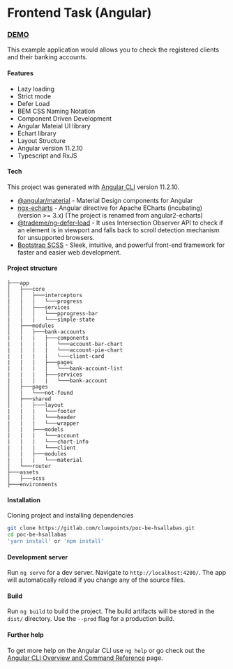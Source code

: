 # Frontend Task (Angular) 
### [DEMO](https://angular-echart-example.vercel.app/)
This example application would allows you to check the registered clients and their banking accounts.

#### Features

- Lazy loading
- Strict mode
- Defer Load
- BEM CSS Naming Notation
- Component Driven Development
- Angular Mateial UI library
- Echart library
- Layout Structure
- Angular version 11.2.10
- Typescript and RxJS

#### Tech
This project was generated with [Angular CLI](https://github.com/angular/angular-cli) version 11.2.10.
- [@angular/material](https://material.angular.io/) - Material Design components for Angular
- [ngx-echarts](https://www.npmjs.com/package/ngx-echarts) - Angular directive for Apache ECharts (incubating) (version >= 3.x) (The project is renamed from angular2-echarts)
- [@trademe/ng-defer-load](https://www.npmjs.com/package/@trademe/ng-defer-load) - It uses Intersection Observer API to check if an element is in viewport and falls back to scroll detection mechanism for unsupported browsers.
- [Bootstrap SCSS](https://www.npmjs.com/package/bootstrap-scss) - Sleek, intuitive, and powerful front-end framework for faster and easier web development.


#### Project structure

```console
├───app
│   ├───core
│   │   ├───interceptors
|   |   |   └───progress
│   │   ├───services
│   │   │   └───pprogress-bar
|   |   |   └───simple-state
│   ├───modules
│   │   ├───bank-accounts
|   |   |   ├───components
|   |   |   |   └───account-bar-chart
|   |   |   |   └───account-pie-chart
|   |   |   |   └───client-card
|   |   |   ├───pages
|   |   |   |   └───bank-account-list
|   |   |   ├───services
|   |   |   |   └───bank-account
│   ├───pages
│   |   └───not-found
│   ├───shared
│   |   ├───layout
|   |   |   └───footer
|   |   |   └───header
|   |   |   └───wrapper
│   |   ├───models
|   |   |   └───account
|   |   |   └───chart-info
|   |   |   └───client
│   |   ├───modules
|   |   |   └───material
│   └───router
├───assets
│   ├───scss
├───environments
```
#### Installation

Cloning project and installing dependencies

```sh
git clone https://gitlab.com/cluepoints/poc-be-hsallabas.git
cd poc-be-hsallabas
'yarn install' or 'npm install'
```

#### Development server

Run `ng serve` for a dev server. Navigate to `http://localhost:4200/`. The app will automatically reload if you change any of the source files.

#### Build

Run `ng build` to build the project. The build artifacts will be stored in the `dist/` directory. Use the `--prod` flag for a production build.

#### Further help

To get more help on the Angular CLI use `ng help` or go check out the [Angular CLI Overview and Command Reference](https://angular.io/cli) page.
